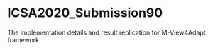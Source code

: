 # ICSA2020_Submission90
The implementation details and result replication for M-View4Adapt framework
